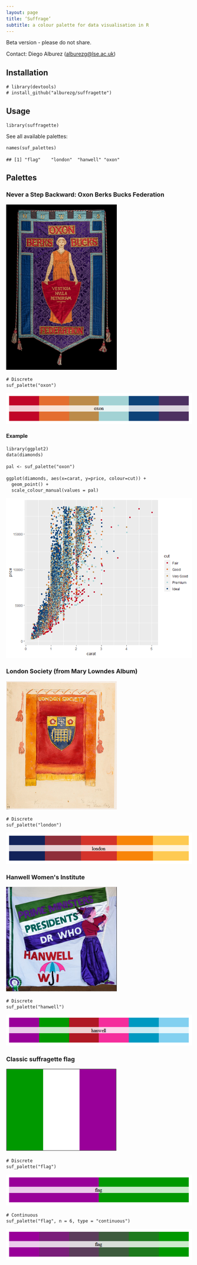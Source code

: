 ```yaml
---
layout: page
title: ‘Suffrage’ 
subtitle: a colour palette for data visualisation in R
---
```


Beta version - please do not share.

Contact: Diego Alburez (<alburezg@lse.ac.uk>)

Installation
------------

    # library(devtools)
    # install_github("alburezg/suffragette")

Usage
-----

    library(suffragette)

See all available palettes:

    names(suf_palettes)

    ## [1] "flag"    "london"  "hanwell" "oxon"

Palettes
--------

### Never a Step Backward: Oxon Berks Bucks Federation

<img src="/suf/oxon.jpg" width="300">

    # Discrete
    suf_palette("oxon")

![s](suf/unnamed-chunk-4-1.png)

#### Example

    library(ggplot2)
    data(diamonds)

    pal <- suf_palette("oxon")

    ggplot(diamonds, aes(x=carat, y=price, colour=cut)) +
      geom_point() +
      scale_colour_manual(values = pal)

![s](suf/unnamed-chunk-9-1.png)

### London Society (from Mary Lowndes Album)

<img src="/suf/london.jpg" width="300">

    # Discrete
    suf_palette("london")

![s](suf/unnamed-chunk-5-1.png)

### Hanwell Women's Institute

<img src="/suf/hanwell.jpg" width="300">

    # Discrete
    suf_palette("hanwell")

![s](suf/unnamed-chunk-6-1.png)

### Classic suffragette flag

<img src="/suf/flag.jpg" width="300">

    # Discrete
    suf_palette("flag")

![s](suf/unnamed-chunk-7-1.png)

    # Continuous
    suf_palette("flag", n = 6, type = "continuous")

![s](suf/unnamed-chunk-8-1.png)